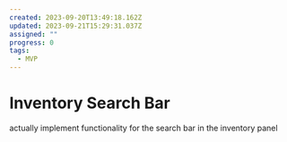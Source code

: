 ```yaml
---
created: 2023-09-20T13:49:18.162Z
updated: 2023-09-21T15:29:31.037Z
assigned: ""
progress: 0
tags:
  - MVP
---
```


# Inventory Search Bar

actually implement functionality for the search bar in the inventory panel
